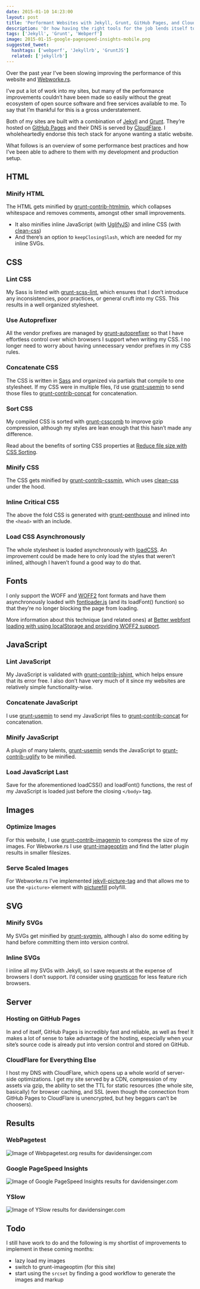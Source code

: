 ```yaml
---
date: 2015-01-10 14:23:00
layout: post
title: 'Performant Websites with Jekyll, Grunt, GitHub Pages, and CloudFlare'
description: 'Or how having the right tools for the job lends itself to building fast sites.'
tags: ['Jekyll', 'Grunt', 'Webperf']
image: 2015-01-15-google-pagespeed-insights-mobile.png
suggested_tweet:
  hashtags: ['webperf', 'Jekyllrb', 'GruntJS']
  related: ['jekyllrb']
---
```


Over the past year I’ve been slowing improving the performance of this website and [Webworke.rs](http://webworke.rs).

I’ve put a lot of work into my sites, but many of the performance improvements couldn’t have been made so easily without the great ecosystem of open source software and free services available to me. To say that I’m thankful for this is a gross understatement.

Both of my sites are built with a combination of [Jekyll](http://jekyllrb.com/) and [Grunt](http://gruntjs.com/). They’re hosted on [GitHub Pages](https://pages.github.com/) and their DNS is served by [CloudFlare](https://www.cloudflare.com/). I wholeheartedly endorse this tech stack for anyone wanting a static website.

What follows is an overview of some performance best practices and how I’ve been able to adhere to them with my development and production setup.

## HTML

### Minify HTML
The HTML gets minified by [grunt-contrib-htmlmin](https://github.com/gruntjs/grunt-contrib-htmlmin), which collapses whitespace and removes comments, amongst other small improvements.

- It also minifies inline JavaScript (with [UglifyJS](https://github.com/mishoo/UglifyJS2)) and inline CSS (with [clean-css](https://github.com/jakubpawlowicz/clean-css))
- And there’s an option to `keepClosingSlash`, which are needed for my inline SVGs.

## CSS

### Lint CSS
My Sass is linted with [grunt-scss-lint](https://github.com/ahmednuaman/grunt-scss-lint), which ensures that I don’t introduce any inconsistencies, poor practices, or general cruft into my CSS. This results in a well organized stylesheet.

### Use Autoprefixer
All the vendor prefixes are managed by [grunt-autoprefixer](https://github.com/nDmitry/grunt-autoprefixer) so that I have effortless control over which browsers I support when writing my CSS. I no longer need to worry about having unnecessary vendor prefixes in my CSS rules.

### Concatenate CSS
The CSS is written in [Sass](http://sass-lang.com/) and organized via partials that compile to one stylesheet. If my CSS were in multiple files, I’d use [grunt-usemin](https://github.com/yeoman/grunt-usemin) to send those files to [grunt-contrib-concat](https://github.com/gruntjs/grunt-contrib-concat) for concatenation.

### Sort CSS
My compiled CSS is sorted with [grunt-csscomb](https://github.com/csscomb/grunt-csscomb) to improve gzip compression, although my styles are lean enough that this hasn’t made any difference.

Read about the benefits of sorting CSS properties at [Reduce file size with CSS Sorting](http://peteschuster.com/2014/12/reduce-file-size-css-sorting/).

### Minify CSS
The CSS gets minified by [grunt-contrib-cssmin](https://github.com/gruntjs/grunt-contrib-cssmin), which uses [clean-css](https://github.com/jakubpawlowicz/clean-css) under the hood.

### Inline Critical CSS
The above the fold CSS is generated with [grunt-penthouse](https://github.com/fatso83/grunt-penthouse) and inlined into the `<head>` with an include.

### Load CSS Asynchronously
The whole stylesheet is loaded asynchronously with [loadCSS](https://github.com/filamentgroup/loadCSS). An improvement could be made here to only load the styles that weren’t inlined, although I haven’t found a good way to do that.

## Fonts
I only support the WOFF and [WOFF2](https://gist.github.com/sergejmueller/cf6b4f2133bcb3e2f64a) font formats and have them asynchronously loaded with [fontloader.js](https://github.com/bdadam/OptimizedWebfontLoading) (and its loadFont() function) so that they’re no longer blocking the page from loading.

More information about this technique (and related ones) at [Better webfont loading with using localStorage and providing WOFF2 support](http://bdadam.com/blog/better-webfont-loading-with-localstorage-and-woff2.html).

## JavaScript

### Lint JavaScript
My JavaScript is validated with [grunt-contrib-jshint](https://github.com/gruntjs/grunt-contrib-jshint), which helps ensure that its error free. I also don’t have very much of it since my websites are relatively simple functionality-wise.

### Concatenate JavaScript
I use [grunt-usemin](https://github.com/yeoman/grunt-usemin) to send my JavaScript files to [grunt-contrib-concat](https://github.com/gruntjs/grunt-contrib-concat) for concatenation.

### Minify JavaScript
A plugin of many talents, [grunt-usemin](https://github.com/yeoman/grunt-usemin) sends the JavaScript to [grunt-contrib-uglify](https://github.com/gruntjs/grunt-contrib-uglify) to be minified.

### Load JavaScript Last
Save for the aforementioned loadCSS() and loadFont() functions, the rest of my JavaScript is loaded just before the closing `</body>` tag.

## Images

### Optimize Images
For this website, I use [grunt-contrib-imagemin](https://github.com/gruntjs/grunt-contrib-imagemin) to compress the size of my images. For Webworke.rs I use [grunt-imageoptim](https://github.com/JamieMason/grunt-imageoptim) and find the latter plugin results in smaller filesizes.

### Serve Scaled Images
For Webworke.rs I’ve implemented [jekyll-picture-tag](https://github.com/robwierzbowski/jekyll-picture-tag) and that allows me to use the `<picture>` element with [picturefill](https://github.com/scottjehl/picturefill) polyfill.

## SVG

### Minify SVGs
My SVGs get minified by [grunt-svgmin](https://github.com/sindresorhus/grunt-svgmin), although I also do some editing by hand before committing them into version control.

### Inline SVGs
I inline all my SVGs with Jekyll, so I save requests at the expense of browsers I don’t support. I’d consider using [grunticon](https://github.com/filamentgroup/grunticon) for less feature rich browsers.

## Server

### Hosting on GitHub Pages
In and of itself, GitHub Pages is incredibly fast and reliable, as well as free! It makes a lot of sense to take advantage of the hosting, especially when your site’s source code is already put into version control and stored on GitHub.

### CloudFlare for Everything Else
I host my DNS with CloudFlare, which opens up a whole world of server-side optimizations. I get my site served by a CDN, compression of my assets via gzip, the ability to set the TTL for static resources (the whole site, basically) for browser caching, and SSL (even though the connection from GitHub Pages to CloudFlare is unencrypted, but hey beggars can’t be choosers).

## Results

### WebPagetest
<img src="/img/posts/2015-01-15-webpagetest.png" alt="Image of Webpagetest.org results for davidensinger.com"/>

### Google PageSpeed Insights
<img src="/img/posts/2015-01-15-google-pagespeed-insights-mobile.png" alt="Image of Google PageSpeed Insights results for davidensinger.com"/>

### YSlow
<img src="/img/posts/2015-01-15-yslow.png" alt="Image of YSlow results for davidensinger.com"/>

## Todo
I still have work to do and the following is my shortlist of improvements to implement in these coming months:

- lazy load my images
- switch to grunt-imageoptim (for this site)
- start using the `srcset` by finding a good workflow to generate the images and markup
